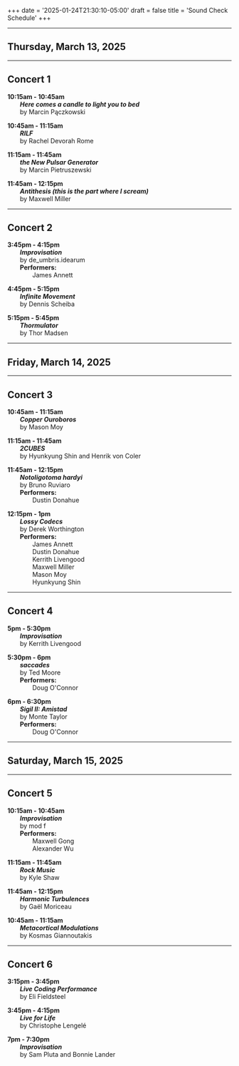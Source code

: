 
+++
date = '2025-01-24T21:30:10-05:00'
draft = false
title = 'Sound Check Schedule'
+++

---

## Thursday, March 13, 2025



---



## Concert 1

**10:15am - 10:45am**  
&emsp;&emsp;***Here comes a candle to light you to bed***  
&emsp;&emsp;by Marcin Pączkowski  

**10:45am - 11:15am**  
&emsp;&emsp;***RILF***  
&emsp;&emsp;by Rachel Devorah Rome  

**11:15am - 11:45am**  
&emsp;&emsp;***the New Pulsar Generator***  
&emsp;&emsp;by Marcin Pietruszewski  

**11:45am - 12:15pm**  
&emsp;&emsp;***Antithesis (this is the part where I scream)***  
&emsp;&emsp;by Maxwell Miller  



---



## Concert 2

**3:45pm - 4:15pm**  
&emsp;&emsp;***Improvisation***  
&emsp;&emsp;by de_umbris.idearum  
&emsp;&emsp;**Performers:**  
&emsp;&emsp;&emsp;&emsp;James Annett  

**4:45pm - 5:15pm**  
&emsp;&emsp;***Infinite Movement***  
&emsp;&emsp;by Dennis Scheiba  

**5:15pm - 5:45pm**  
&emsp;&emsp;***Thormulator***  
&emsp;&emsp;by Thor Madsen  

---

## Friday, March 14, 2025



---



## Concert 3

**10:45am - 11:15am**  
&emsp;&emsp;***Copper Ouroboros***  
&emsp;&emsp;by Mason Moy  

**11:15am - 11:45am**  
&emsp;&emsp;***2CUBES***  
&emsp;&emsp;by Hyunkyung Shin and Henrik von Coler  

**11:45am - 12:15pm**  
&emsp;&emsp;***Notoligotoma hardyi***  
&emsp;&emsp;by Bruno Ruviaro  
&emsp;&emsp;**Performers:**  
&emsp;&emsp;&emsp;&emsp;Dustin Donahue  

**12:15pm - 1pm**  
&emsp;&emsp;***Lossy Codecs***  
&emsp;&emsp;by Derek Worthington  
&emsp;&emsp;**Performers:**  
&emsp;&emsp;&emsp;&emsp;James Annett  
&emsp;&emsp;&emsp;&emsp;Dustin Donahue  
&emsp;&emsp;&emsp;&emsp;Kerrith Livengood  
&emsp;&emsp;&emsp;&emsp;Maxwell Miller  
&emsp;&emsp;&emsp;&emsp;Mason Moy  
&emsp;&emsp;&emsp;&emsp;Hyunkyung Shin  



---



## Concert 4

**5pm - 5:30pm**  
&emsp;&emsp;***Improvisation***  
&emsp;&emsp;by Kerrith Livengood  

**5:30pm - 6pm**  
&emsp;&emsp;***saccades***  
&emsp;&emsp;by Ted Moore  
&emsp;&emsp;**Performers:**  
&emsp;&emsp;&emsp;&emsp;Doug O'Connor  

**6pm - 6:30pm**  
&emsp;&emsp;***Sigil II: Amistad***  
&emsp;&emsp;by Monte Taylor  
&emsp;&emsp;**Performers:**  
&emsp;&emsp;&emsp;&emsp;Doug O'Connor  

---

## Saturday, March 15, 2025



---



## Concert 5

**10:15am - 10:45am**  
&emsp;&emsp;***Improvisation***  
&emsp;&emsp;by mod f  
&emsp;&emsp;**Performers:**  
&emsp;&emsp;&emsp;&emsp;Maxwell Gong  
&emsp;&emsp;&emsp;&emsp;Alexander Wu  

**11:15am - 11:45am**  
&emsp;&emsp;***Rock Music***  
&emsp;&emsp;by Kyle Shaw  

**11:45am - 12:15pm**  
&emsp;&emsp;***Harmonic Turbulences***  
&emsp;&emsp;by Gaël Moriceau  

**10:45am - 11:15am**  
&emsp;&emsp;***Metacortical Modulations***  
&emsp;&emsp;by Kosmas Giannoutakis  



---



## Concert 6

**3:15pm - 3:45pm**  
&emsp;&emsp;***Live Coding Performance***  
&emsp;&emsp;by Eli Fieldsteel  

**3:45pm - 4:15pm**  
&emsp;&emsp;***Live for Life***  
&emsp;&emsp;by Christophe Lengelé  

**7pm - 7:30pm**  
&emsp;&emsp;***Improvisation***  
&emsp;&emsp;by Sam Pluta and Bonnie Lander  

